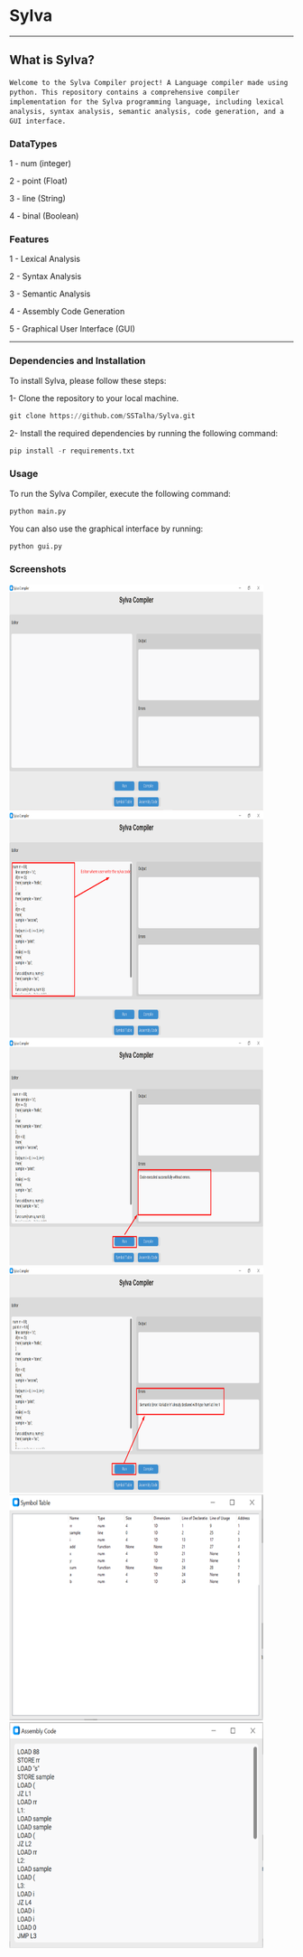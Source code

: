 # Sylva
------------------------------------------------------------------------------
## What is Sylva?
``` Welcome to the Sylva Compiler project! A Language compiler made using python. This repository contains a comprehensive compiler implementation for the Sylva programming language, including lexical analysis, syntax analysis, semantic analysis, code generation, and a GUI interface. ```
### DataTypes
1 - num (integer)

2 - point (Float)

3 - line (String)

4 - binal (Boolean)

### Features
1 - Lexical Analysis

2 - Syntax Analysis

3 - Semantic Analysis

4 - Assembly Code Generation

5 - Graphical User Interface (GUI)

-----------------------------------------------------------
### Dependencies and Installation
To install Sylva, please follow these steps:

1- Clone the repository to your local machine.
```python
git clone https://github.com/SSTalha/Sylva.git
```

2- Install the required dependencies by running the following command:

```python
pip install -r requirements.txt
```

### Usage
To run the Sylva Compiler, execute the following command:

```python
python main.py
```

You can also use the graphical interface by running:
```python
python gui.py
```

### Screenshots

<img src = "./images/Picture1.png"  width="450" height="400">
<img src = "./images/Picture2.png"  width="450" height="400">
<img src = "./images/Picture3.png"  width="450" height="400">
<img src = "./images/Picture4.png"  width="450" height="400">
<img src = "./images/Picture5.png"  width="450" height="400">
<img src = "./images/Picture6.png"  width="450" height="400">
